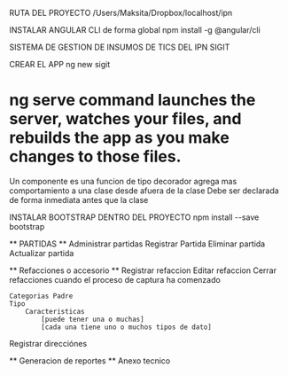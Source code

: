 RUTA DEL PROYECTO /Users/Maksita/Dropbox/localhost/ipn

INSTALAR ANGULAR CLI de forma global
npm install -g @angular/cli

SISTEMA DE GESTION DE INSUMOS DE TICS DEL IPN
SIGIT

CREAR EL APP 
ng new sigit

# ng serve command launches the server, watches your files, and rebuilds the app as you make changes to those files.


Un componente es una funcion de tipo decorador agrega mas comportamiento a una clase desde afuera de la clase 
Debe ser declarada de forma inmediata antes que la clase

INSTALAR BOOTSTRAP DENTRO DEL PROYECTO
npm install --save bootstrap



** PARTIDAS **
Administrar partidas
	Registrar Partida
	Eliminar partida
	Actualizar partida

** Refacciones o accesorio **
Registrar refaccion
Editar refaccion
Cerrar refacciones cuando el proceso de captura ha comenzado
	
	Categorias Padre 
	Tipo
		Caracteristicas 
			[puede tener una o muchas]
			[cada una tiene uno o muchos tipos de dato]


Registrar direcciónes

** Generacion de reportes **
Anexo tecnico
